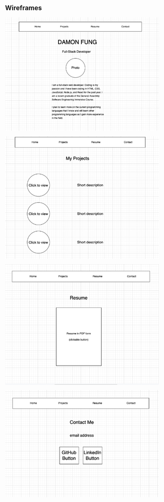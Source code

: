 ## Wireframes
![Home Page](/assets-wireframe/homepage.png)<br />

![Project Page](/assets-wireframe/projectpage.png)<br />

![Resume Page](/assets-wireframe/resumepage.png)<br />

![Contact Page](/assets-wireframe/contactpage.png)
